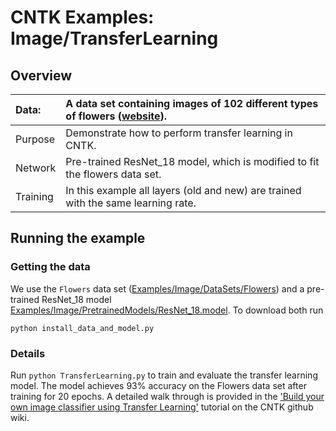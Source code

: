 # CNTK Examples: Image/TransferLearning

## Overview

|Data:     |A data set containing images of 102 different types of flowers ([website](http://www.robots.ox.ac.uk/~vgg/data/flowers/102/index.html)).
|:---------|:---
|Purpose   |Demonstrate how to perform transfer learning in CNTK.
|Network   |Pre-trained ResNet_18 model, which is modified to fit the flowers data set.
|Training  |In this example all layers (old and new) are trained with the same learning rate.

## Running the example

### Getting the data

We use the `Flowers` data set ([Examples/Image/DataSets/Flowers](../DataSets/Flowers)) and a pre-trained ResNet_18 model [Examples/Image/PretrainedModels/ResNet_18.model](../PretrainedModels). To download both run 

`python install_data_and_model.py`

### Details

Run `python TransferLearning.py` to train and evaluate the transfer learning model. The model achieves 93% accuracy on the Flowers data set after training for 20 epochs. A detailed walk through is provided in the ['Build your own image classifier using Transfer Learning'](https://github.com/Microsoft/CNTK/wiki/Build-your-own-image-classifier-using-Transfer-Learning) tutorial on the CNTK github wiki.
